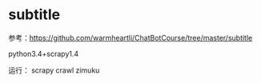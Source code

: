 # subtitle
参考：https://github.com/warmheartli/ChatBotCourse/tree/master/subtitle

python3.4+scrapy1.4

运行：
scrapy crawl zimuku
